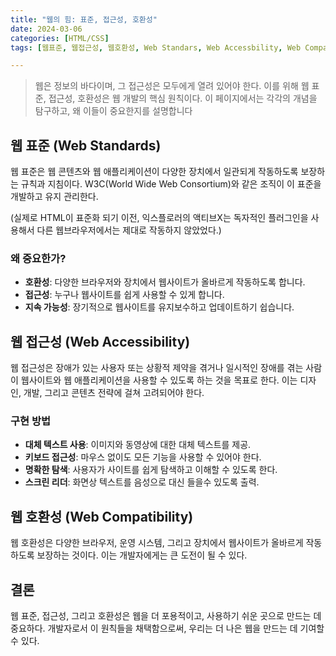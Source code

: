 ```yaml
---
title: "웹의 힘: 표준, 접근성, 호환성"
date: 2024-03-06
categories: [HTML/CSS]
tags: [웹표준, 웹접근성, 웹호환성, Web Standars, Web Accessbility, Web Compatibillity]

---
```


> 웹은 정보의 바다이며, 그 접근성은 모두에게 열려 있어야 한다. 이를 위해 웹 표준, 접근성, 호환성은 웹 개발의 핵심 원칙이다. 이 페이지에서는 각각의 개념을 탐구하고, 왜 이들이 중요한지를 설명합니다

## 웹 표준 (Web Standards)

웹 표준은 웹 콘텐츠와 웹 애플리케이션이 다양한 장치에서 일관되게 작동하도록 보장하는 규칙과 지침이다. W3C(World Wide Web Consortium)와 같은 조직이 이 표준을 개발하고 유지 관리한다.

(실제로 HTML이 표준화 되기 이전, 익스플로러의 액티브X는 독자적인 플러그인을 사용해서 다른 웹브라우저에서는 제대로 작동하지 않았었다.)

### 왜 중요한가?

- **호환성**: 다양한 브라우저와 장치에서 웹사이트가 올바르게 작동하도록 합니다.
- **접근성**: 누구나 웹사이트를 쉽게 사용할 수 있게 합니다.
- **지속 가능성**: 장기적으로 웹사이트를 유지보수하고 업데이트하기 쉽습니다.

## 웹 접근성 (Web Accessibility)

웹 접근성은 장애가 있는 사용자 또는 상황적 제약을 겪거나 일시적인 장애를 겪는 사람이 웹사이트와 웹 애플리케이션을 사용할 수 있도록 하는 것을 목표로 한다. 이는 디자인, 개발, 그리고 콘텐츠 전략에 걸쳐 고려되어야 한다. 

### 구현 방법

- **대체 텍스트 사용**: 이미지와 동영상에 대한 대체 텍스트를 제공.
- **키보드 접근성**: 마우스 없이도 모든 기능을 사용할 수 있어야 한다.
- **명확한 탐색**: 사용자가 사이트를 쉽게 탐색하고 이해할 수 있도록 한다.
- **스크린 리더**:  화면상 텍스트를 음성으로 대신 들을수 있도록 출력.

## 웹 호환성 (Web Compatibility)

웹 호환성은 다양한 브라우저, 운영 시스템, 그리고 장치에서 웹사이트가 올바르게 작동하도록 보장하는 것이다. 이는 개발자에게는 큰 도전이 될 수 있다.

## 결론

웹 표준, 접근성, 그리고 호환성은 웹을 더 포용적이고, 사용하기 쉬운 곳으로 만드는 데 중요하다. 개발자로서 이 원칙들을 채택함으로써, 우리는 더 나은 웹을 만드는 데 기여할 수 있다.
